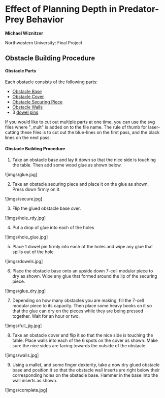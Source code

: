 # Effect of Planning Depth in Predator-Prey Behavior
**Michael Wiznitzer**

Northwestern University: Final Project

## Obstacle Building Procedure

#### Obstacle Parts
Each obstacle consists of the following parts:
- [Obstacle Base](full_scale_model_mini/modules/obstacles/svg/obstacle_base.svg)
- [Obstacle Cover](full_scale_model_mini/modules/obstacles/svg/obstacle_cover.svg)
- [Obstacle Securing Piece](full_scale_model_mini/modules/obstacles/svg/obstacle_secure.svg)
- [Obstacle Walls](full_scale_model_mini/modules/obstacles/svg/obstacle_wall.svg)
- 3 [dowel pins](https://www.mcmaster.com/90145a537)

If you would like to cut out multiple parts at one time, you can use the svg files where "_mult" is added on to the file name. The rule of thumb for laser-cutting these files is to cut out the blue-lines on the first pass, and the black lines on the next pass.


#### Obstacle Building Procedure
1. Take an obstacle base and lay it down so that the nice side is touching the table. Then add some wood glue as shown below.

![imgs/glue.jpg]

2. Take an obstacle securing piece and place it on the glue as shown. Press down firmly on it.

![imgs/secure.jpg]

3. Flip the glued obstacle base over.

![imgs/hole_rdy.jpg]

4. Put a drop of glue into each of the holes

![imgs/hole_glue.jpg]

5. Place 1 dowel pin firmly into each of the holes and wipe any glue that spills out of the hole

![imgs/dowels.jpg]

6. Place the obstacle base onto an upside down 7-cell modular piece to dry as shown. Wipe any glue that formed around the lip of the securing piece.

![imgs/glue_dry.jpg]

7. Depending on how many obstacles you are making, fill the 7-cell modular piece to its capacity. Then place some heavy books on it so that the glue can dry on the pieces while they are being pressed together. Wait for an hour or two.

![imgs/full_jig.jpg]

8. Take an obstacle cover and flip it so that the nice side is touching the table. Place walls into each of the 6 spots on the cover as shown. Make sure the nice sides are facing towards the outside of the obstacle.

![imgs/walls.jpg]

9. Using a mallet, and some finger dexterity, take a now dry glued obstacle base and position it so that the obstacle wall inserts are right below their corresponding holes on the obstacle base. Hammer in the base into the wall inserts as shown.

![imgs/complete.jpg]
